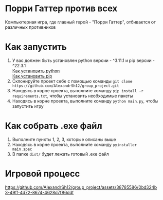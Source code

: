 # Порри Гаттер против всех  
Компьютерная игра, где главный герой - "Порри Гаттер", отбивается от различных противников  
  
# Как запустить  

1. У вас должен быть установлен python версии - ^3.11.1 и pip версии - ^22.3.1  
   [Как установить python](https://www.python.org/downloads/)  
   [Как установить pip](https://pip.pypa.io/en/stable/getting-started/)  
2. Склонируйте проект себе с помощью команды `git clone https://github.com/AlexandrSh12/group_project.git`  
3. Находясь в корне проекта, выполните команду `pip install -r requirements.txt`, чтобы установить необходимые пакеты  
4. Находясь в корне проекта, выполните команду `python main.py`, чтобы запустить игру  

# Как собрать .exe файл  

1. Выполните пункты 1, 2, 3, которые описаны выше  
2. Находясь в корне проекта, выполните команду `pyinstaller main.spec`
3. В папке `dist/` будет лежать готовый .exe файл

# Игровой процесс  
https://github.com/AlexandrSh12/group_project/assets/38785586/0bd324b3-49ff-4d72-8674-4628d7f86ddf
